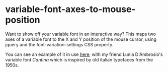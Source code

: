 # variable-font-axes-to-mouse-position
Want to show off your variable font in an interactive way? This maps two axes of a variable font to the X and Y position of the mouse cursor, using jquery and the font-variation-settings CSS property. 

You can see an example of it in use <a href="http://luniadambrosio.de/cantina-variable-font/">here</a>; with my friend Lunia D'Ambrosio's variable font <i>Cantina</i> which is inspired by old italian typefaces from the 1950s.
